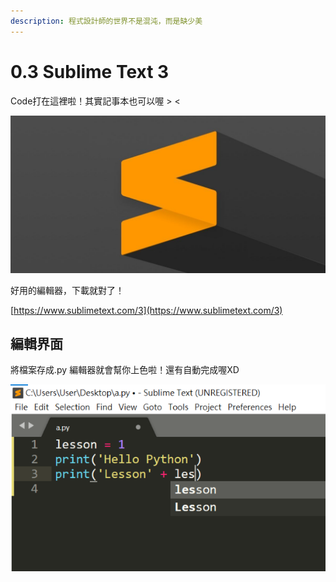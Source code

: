 ```yaml
---
description: 程式設計師的世界不是混沌，而是缺少美
---
```


# 0.3 Sublime Text 3

Code打在這裡啦！其實記事本也可以喔 &gt; &lt;

![](../.gitbook/assets/tmp%20%282%29.jpg)

好用的編輯器，下載就對了！

[https://www.sublimetext.com/3](https://www.sublimetext.com/3)

## 編輯界面

將檔案存成.py 編輯器就會幫你上色啦！還有自動完成喔XD

![Sublime text 3 interface](../.gitbook/assets/image%20%285%29.png)



